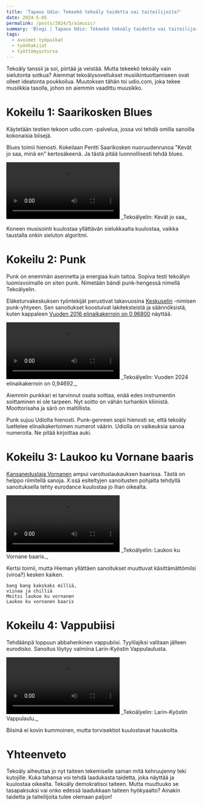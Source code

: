 ```yaml
---
title: 'Tapaus Udio: Tekeekö tekoäly taidetta vai taiteilijoita?'
date: 2024-5-05
permalink: /posts/2024/5/aimusic/
summary: 'Blogi | Tapaus Udio: Tekeekö tekoäly taidetta vai taiteilijoita? Ainakin tekoäly demokratisoi musiikin tekemisen.'
tags:
  - avoimet työpaikat
  - työnhakijat
  - työttömyysturva
---
```


Tekoäly tanssii ja soi, piirtää ja veistää. Mutta tekeekö tekoäly vain sielutonta sotkua?
Aiemmat tekoälysovellukset musiikintuottamiseen ovat olleet ideatonta poukkoilua. Muutoksen tähän toi udio.com, joka tekee musiikkia tasolla, johon on aiemmin vaadittu muusikko.

Kokeilu 1: Saarikosken Blues
===

Käytetään testien tekoon udio.com -palvelua, jossa voi tehdä omilla sanoilla kokonaisia biisejä.

Blues toimii hienosti. Kokeilaan Pentti Saarikosken nuoruudenrunoa "Kevät jo saa, minä en" kertosäkeenä.
Ja tästä pitää luonnollisesti tehdä blues.

<video preload="auto" controls>
  <source src="/images/musiikki/Kevät_jo_saa_blues.webm" type="video/webm">
  Your browser does not support the video tag.
</video>
_Tekoälyelin: Kevät jo saa_

Koneen musisointi kuulostaa yllättävän sielukkaalta kuulostaa, vaikka taustalla onkin sieluton algoritmi.

Kokeilu 2: Punk
======

Punk on enemmän asennetta ja energiaa kuin taitoa. Sopiva testi tekoälyn luomisvoimalle on siten punk.
Nimetään bändi punk-hengessä nimellä Tekoälyelin.

Eläketurvakeskuksen työntekijät perustivat takavuosina [Keskuselin](https://www.youtube.com/channel/UCBbL_bjGEMAIOpFK1d4SWhw/videos) -nimisen punk-yhtyeen. Sen sanoitukset koostuivat lakiteksteistä ja säännöksistä, kuten kappaleen [Vuoden 2016 elinaikakerroin on 0,96800](https://www.youtube.com/watch?v=Dr2zgRz_ekQ) näyttää. 

<video preload="auto" controls>
  <source src="/images/musiikki/elinaikakerroin2024.webm" type="video/webm">
  Your browser does not support the video tag.
</video>
_Tekoälyelin: Vuoden 2024 elinaikakerroin on 0,94692._

Aiemmin punkkari  ei tarvinnut osata soittaa, enää edes instrumentin soittaminen ei ole tarpeen. Nyt soitto on vähän turhankin kliinistä. Moottorisaha ja särö on maltillista. 

Punk sujuu Udiolta hienosti. Punk-genreen sopii hienosti se, että tekoäly luettelee elinaikakertoimen numerot väärin.
Udiolla on vaikeuksia sanoa numeroita. Ne pitää kirjoittaa auki.

Kokeilu 3: Laukoo ku Vornane baaris
===

[Kansanedustaja Vornanen](https://www.hs.fi/politiikka/art-2000010390707.html) ampui varoituslaukauksen baarissa. 
Tästä on helppo riimitellä sanoja. X:ssä esiteltyjen sanoitusten pohjalta tehdyllä sanoituksella tehty eurodance kuulostaa jo ihan oikealta.

<video preload="auto" controls="" loop="">
  <source src="/images/musiikki/Laukoo_baaris.webm" type="video/webm">
  Your browser does not support the video tag.
</video>
_Tekoälyelin: Laukoo ku Vornane baaris._

Kertsi toimii, mutta Hieman yllättäen sanoitukset muuttuvat käsittämättömilsi (viroa?) kesken kaiken.

```
bang bang kakskaks milliä, 
viinaa ja chilliä
Meitsi laukoo ku vornanen
Laukoo ku vornanen baaris
```


Kokeilu 4: Vappubiisi
===

Tehdäänpä loppuun abbahenkinen vappubiisi. Tyylilajiksi valitaan jälleen eurodisko. Sanoitus löytyy valmiina Larin-Kyöstin Vappulaulusta.

<video preload="auto" controls>
  <source src="/images/musiikki/Vappu.webm" type="video/webm">
  Your browser does not support the video tag.
</video>
_Tekoälyelin: Larin-Kyöstin Vappulaulu._

Biisinä ei kovin kummoinen, mutta torvisektiot kuulostavat hauskoilta.

Yhteenveto
===


Tekoäly aiheuttaa jo nyt taiteen tekemiselle saman mitä kehruujenny teki kutojille. Kuka tahansa voi tehdä laadukasta taidetta, joka näyttää ja kuulostaa oikealta. Tekoäly demokratisoi taiteen. Mutta muuttuuko se tasapaksuksi vai onko edessä laadukkaan taiteen hyökyaalto? Ainakin taidetta ja taiteilijoita tulee olemaan paljon!
